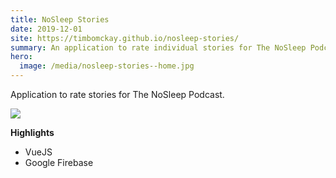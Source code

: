 ```yaml
---
title: NoSleep Stories
date: 2019-12-01
site: https://timbomckay.github.io/nosleep-stories/
summary: An application to rate individual stories for The NoSleep Podcast to share and revisit.
hero:
  image: /media/nosleep-stories--home.jpg
---
```


Application to rate stories for The NoSleep Podcast.

![](/media/nosleep-stories--about.jpg)

**Highlights**

- VueJS
- Google Firebase